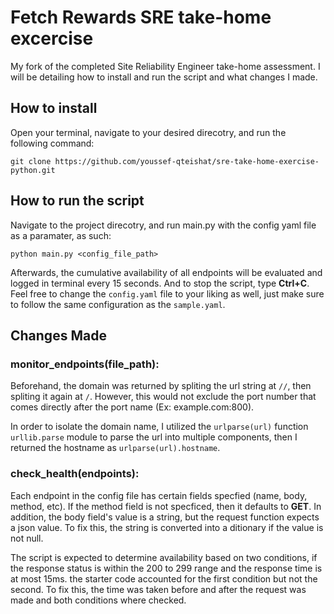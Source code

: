 # Fetch Rewards SRE take-home excercise

My fork of the completed Site Reliability Engineer take-home assessment. I will be detailing how to install and run the script and what changes I made.

## How to install

Open your terminal, navigate to your desired direcotry, and run the following command:

```
git clone https://github.com/youssef-qteishat/sre-take-home-exercise-python.git
```

## How to run the script

Navigate to the project direcotry, and run main.py with the config yaml file as a paramater, as such:

```
python main.py <config_file_path>
```

Afterwards, the cumulative availability of all endpoints will be evaluated and logged in terminal every 15 seconds. And to stop the script, type **Ctrl+C**. Feel free to change the ```config.yaml``` file to your liking as well, just make sure to follow the same configuration as the ```sample.yaml```.

## Changes Made

### monitor_endpoints(file_path):

Beforehand, the domain was returned by spliting the url string at ```//```, then spliting it again at ```/```. However, this would not exclude the port number that comes directly after the port name (Ex: example.com:800). 

In order to isolate the domain name, I utilized the ```urlparse(url)``` function ```urllib.parse``` module to parse the url into multiple components, then I returned the hostname as ```urlparse(url).hostname```.

### check_health(endpoints):

Each endpoint in the config file has certain fields specfied (name, body, method, etc). If the method field is not specficed, then it defaults to **GET**. In addition, the body field's value is a string, but the request function expects a json value. To fix this, the string is converted into a ditionary if the value is not null.

The script is expected to determine availability based on two conditions, if the response status is within the 200 to 299 range and the response time is at most 15ms. the starter code accounted for the first condition but not the second. To fix this, the time was taken before and after the request was made and both conditions where checked.

